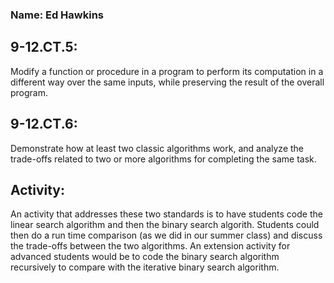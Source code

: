 ### Name: Ed Hawkins

## 9-12.CT.5: 
Modify a function or procedure in a program to perform its computation in a different way over the same inputs, while preserving the result of the overall program.

## 9-12.CT.6: 
Demonstrate how at least two classic algorithms work, and analyze the trade-offs related to two or more algorithms for completing the same task.

## Activity:
An activity that addresses these two standards is to have students code the linear search algorithm and then the binary search algorith. Students could then do a run time comparison (as we did in our summer class) and discuss the trade-offs between the two algorithms. An extension activity for advanced students would be to code the binary search algorithm recursively to compare with the iterative binary search algorithm.